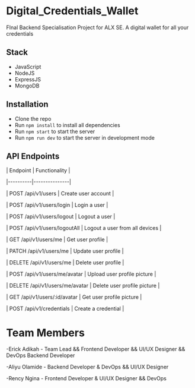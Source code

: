 # Digital_Credentials_Wallet

FInal Backend Specialisation Project for ALX SE. A digital wallet for all your credentials

## Stack

- JavaScript
- NodeJS
- ExpressJS
- MongoDB

## Installation

- Clone the repo
- Run `npm install` to install all dependencies
- Run `npm start` to start the server
- Run `npm run dev` to start the server in development mode

## API Endpoints

| Endpoint | Functionality |

|----------|---------------|

| POST /api/v1/users | Create user account |

| POST /api/v1/users/login | Login a user |

| POST /api/v1/users/logout | Logout a user |

| POST /api/v1/users/logoutAll | Logout a user from all devices |

| GET /api/v1/users/me | Get user profile |

| PATCH /api/v1/users/me | Update user profile |

| DELETE /api/v1/users/me | Delete user profile |

| POST /api/v1/users/me/avatar | Upload user profile picture |

| DELETE /api/v1/users/me/avatar | Delete user profile picture |

| GET /api/v1/users/:id/avatar | Get user profile picture |

| POST /api/v1/credentials | Create a credential |

# Team Members

-Erick Adikah - Team Lead && Frontend Developer && UI/UX Designer && DevOps Backend Developer

-Aliyu Olamide - Backend Developer & DevOps && UI/UX Designer

-Rency Ngina - Frontend Developer & UI/UX Designer && DevOps

